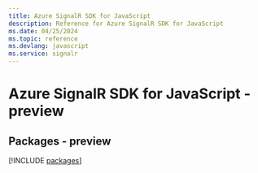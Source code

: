 ```yaml
---
title: Azure SignalR SDK for JavaScript
description: Reference for Azure SignalR SDK for JavaScript
ms.date: 04/25/2024
ms.topic: reference
ms.devlang: javascript
ms.service: signalr
---
```

# Azure SignalR SDK for JavaScript - preview
## Packages - preview
[!INCLUDE [packages](signalr-index.md)]